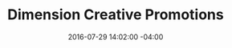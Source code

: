 ---
title: Dimension Creative Promotions
date: 2016-07-29 14:02:00 -04:00
image: "/uploads/sponsor-dimension.jpg"
image-alt: logo for dimension
url: https://www.dimensionpromotions.com/
is-2019: false
---